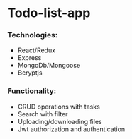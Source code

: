 # Todo-list-app
### Technologies:
- React/Redux
- Express
- MongoDb/Mongoose
- Bcryptjs

### Functionality:
- CRUD operations with tasks
- Search with filter
- Uploading/downloading files
- Jwt authorization and authentication
